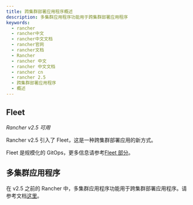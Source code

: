 ```yaml
---
title: 跨集群部署应用程序概述
description: 多集群应用程序功能用于跨集群部署应用程序
keywords:
  - rancher
  - rancher中文
  - rancher中文文档
  - rancher官网
  - rancher文档
  - Rancher
  - rancher 中文
  - rancher 中文文档
  - rancher cn
  - rancher 2.5
  - 跨集群部署应用程序
  - 概述
---
```


## Fleet

_Rancher v2.5 可用_

Rancher v2.5 引入了 Fleet，这是一种跨集群部署应用的新方式。

Fleet 是规模化的 GitOps，更多信息请参考[Fleet 部分](/docs/rancher2.5/deploy-across-clusters/fleet/)。

## 多集群应用程序

在 v2.5 之前的 Rancher 中，多集群应用程序功能用于跨集群部署应用程序。请参考文档[这里](/docs/rancher2.5/deploy-across-clusters/multi-cluster-apps/)。
